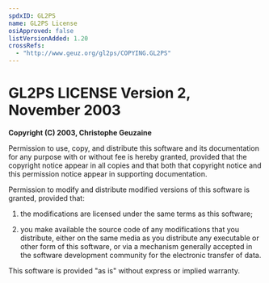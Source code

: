```yaml
---
spdxID: GL2PS
name: GL2PS License
osiApproved: false
listVersionAdded: 1.20
crossRefs: 
  - "http://www.geuz.org/gl2ps/COPYING.GL2PS"
---
```


# GL2PS LICENSE Version 2, November 2003

**Copyright (C) 2003, Christophe Geuzaine**

Permission to use, copy, and distribute this software and its documentation for any purpose with or without fee is hereby granted, provided that the copyright notice appear in all copies and that both that copyright notice and this permission notice appear in supporting documentation.

Permission to modify and distribute modified versions of this software is granted, provided that:

1) the modifications are licensed under the same terms as this software;

2) you make available the source code of any modifications that you distribute, either on the same media as you distribute any executable or other form of this software, or via a mechanism generally accepted in the software development community for the electronic transfer of data.

This software is provided "as is" without express or implied warranty.
